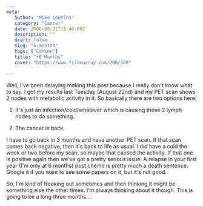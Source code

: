 ```yaml
---
meta:
   author: "Mike Cousins"
   category: "Cancer"
   date: 2006-08-31T11:46:00Z
   description: ""
   draft: false
   slug: "6-months"
   tags: ["Cancer"]
   title: "+6 Months"
   cover: "https://www.fillmurray.com/200/300"

---
```


Well, I've been delaying making this post because I really don't know what to
say. I got my results last Tuesday (August 22nd) and my PET scan shows 2 nodes
with metabolic activity in it. So basically there are two options here:

 1. It's just an infection/cold/whatever which is causing these 2 lymph nodes to
    do something.
    
    
 2. The cancer is back.
    
    

I have to go back in 3 months and have another PET scan. If that scan comes back
negative, then it's back to life as usual. I did have a cold the week or two
before my scan, so maybe that caused the activity. If that one is positive again
then we've got a pretty serious issue. A relapse in your first year (I'm only at
6 months) post chemo is pretty much a death sentence. Google it if you want to
see some papers on it, but it's not good.

So, I'm kind of freaking out sometimes and then thinking it might be something
else the other times. I'm always thinking about it though. This is going to be a
long three months....